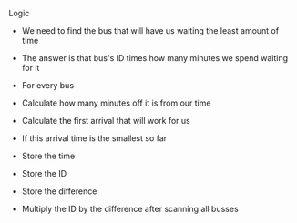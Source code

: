 Logic

- We need to find the bus that will have us waiting the least amount of time
- The answer is that bus's ID times how many minutes we spend waiting for it

- For every bus
 - Calculate how many minutes off it is from our time
 - Calculate the first arrival that will work for us
 - If this arrival time is the smallest so far
  - Store the time
  - Store the ID
  - Store the difference
  
- Multiply the ID by the difference after scanning all busses
